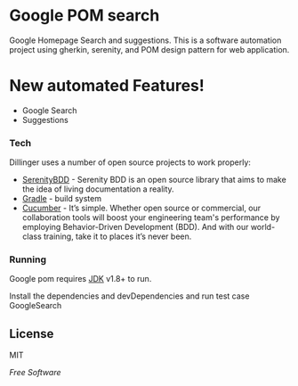 # Google POM search

Google Homepage Search and suggestions.
This is a software automation project using gherkin, serenity, and POM design pattern for web application.

# New automated Features!

  - Google Search
  - Suggestions

### Tech

Dillinger uses a number of open source projects to work properly:
* [SerenityBDD] - Serenity BDD is an open source library that aims to make the idea of living documentation a reality.
* [Gradle] - build system
* [Cucumber] - It’s simple. Whether open source or commercial, our collaboration tools will boost your engineering team's performance by employing Behavior-Driven Development (BDD). And with our world-class training, take it to places it’s never been. 


### Running

Google pom requires [JDK] v1.8+ to run.

Install the dependencies and devDependencies and run test case GoogleSearch



License
----

MIT


*Free Software*


   [SerenityBDD]: <https://serenity-bdd.github.io/theserenitybook/latest/index.html>
   [gradle]: <https://gradle.org/>
   [cucumber]: <https://cucumber.io/>
   [jdk]: <https://www.java.com/es/download/>